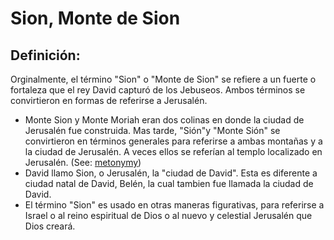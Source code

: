 # Sion, Monte de Sion

## Definición: 

Orginalmente, el término "Sion" o "Monte de Sion" se refiere a un fuerte o fortaleza que el rey David capturó de los Jebuseos. Ambos términos se convirtieron en formas de referirse a Jerusalén.

* Monte Sion y Monte Moriah eran dos colinas en donde la ciudad de Jerusalén fue construida.  Mas tarde, "Sión"y "Monte Sión" se convirtieron en términos generales para referirse a ambas montañas  y a la ciudad de Jerusalén.  A veces ellos se referían al templo localizado en Jerusalén.  (See: [metonymy](rc://es-419/ta/man/translate/figs-metonymy))  
* David llamo Sion, o Jerusalén, la "ciudad de David". Esta es diferente a ciudad natal de David, Belén, la cual tambien fue llamada la ciudad de David.
* El término "Sion" es usado en otras maneras figurativas, para referirse a Israel o al reino espiritual de Dios o al nuevo y celestial Jerusalén que Dios creará.

